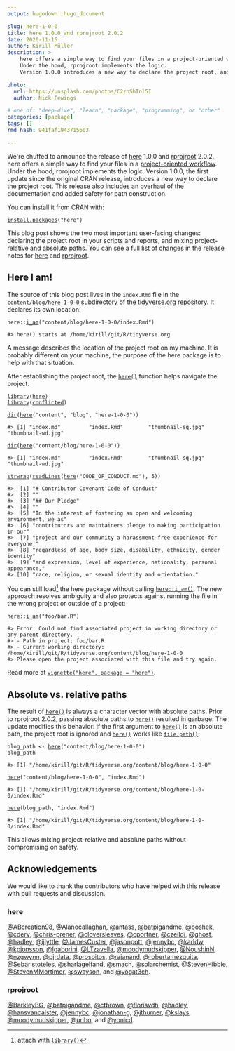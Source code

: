 ```yaml
---
output: hugodown::hugo_document

slug: here-1-0-0
title: here 1.0.0 and rprojroot 2.0.2
date: 2020-11-15
author: Kirill Müller
description: >
    here offers a simple way to find your files in a project-oriented workflow.
    Under the hood, rprojroot implements the logic.
    Version 1.0.0 introduces a new way to declare the project root, and brings a few other features.

photo:
  url: https://unsplash.com/photos/C2zhShTnl5I
  author: Nick Fewings

# one of: "deep-dive", "learn", "package", "programming", or "other"
categories: [package] 
tags: []
rmd_hash: 941faf1943715603

---
```


<!--
TODO:
* [x] Pick category and tags (see existing with `post_tags()`)
* [x] Find photo & update yaml metadata
* [x] Create `thumbnail-sq.jpg`; height and width should be equal
* [x] Create `thumbnail-wd.jpg`; width should be >5x height
* [x] `hugodown::use_tidy_thumbnail()`
* [ ] Add intro sentence
* [ ] `use_tidy_thanks()`
-->

We're chuffed to announce the release of [here](https://here.r-lib.org/) 1.0.0 and [rprojroot](https://rprojroot.r-lib.org/) 2.0.2. here offers a simple way to find your files in a [project-oriented workflow](https://rstats.wtf/project-oriented-workflow.html). Under the hood, rprojroot implements the logic. Version 1.0.0, the first update since the original CRAN release, introduces a new way to declare the project root. This release also includes an overhaul of the documentation and added safety for path construction.

You can install it from CRAN with:

<div class="highlight">

<pre class='chroma'><code class='language-r' data-lang='r'><span class='nf'><a href='https://rdrr.io/r/utils/install.packages.html'>install.packages</a></span><span class='o'>(</span><span class='s'>"here"</span><span class='o'>)</span>
</code></pre>

</div>

This blog post shows the two most important user-facing changes: declaring the project root in your scripts and reports, and mixing project-relative and absolute paths. You can see a full list of changes in the release notes for [here](https://here.r-lib.org/news/index.html) and [rprojroot](https://rprojroot.r-lib.org/news/index.html).

Here I am!
----------

The source of this blog post lives in the `index.Rmd` file in the `content/blog/here-1-0-0` subdirectory of the [tidyverse.org](https://github.com/tidyverse/tidyverse.org) repository. It declares its own location:

<div class="highlight">

<pre class='chroma'><code class='language-r' data-lang='r'><span class='nf'>here</span><span class='nf'>::</span><span class='nf'><a href='https://here.r-lib.org//reference/i_am.html'>i_am</a></span><span class='o'>(</span><span class='s'>"content/blog/here-1-0-0/index.Rmd"</span><span class='o'>)</span>

<span class='c'>#&gt; here() starts at /home/kirill/git/R/tidyverse.org</span>
</code></pre>

</div>

A message describes the location of the project root on my machine. It is probably different on your machine, the purpose of the here package is to help with that situation.

After establishing the project root, the [`here()`](https://here.r-lib.org//reference/here.html) function helps navigate the project.

<div class="highlight">

<pre class='chroma'><code class='language-r' data-lang='r'><span class='kr'><a href='https://rdrr.io/r/base/library.html'>library</a></span><span class='o'>(</span><span class='nv'><a href='https://here.r-lib.org/'>here</a></span><span class='o'>)</span>
<span class='kr'><a href='https://rdrr.io/r/base/library.html'>library</a></span><span class='o'>(</span><span class='nv'><a href='https://github.com/r-lib/conflicted'>conflicted</a></span><span class='o'>)</span>

<span class='nf'><a href='https://rdrr.io/r/base/list.files.html'>dir</a></span><span class='o'>(</span><span class='nf'><a href='https://here.r-lib.org//reference/here.html'>here</a></span><span class='o'>(</span><span class='s'>"content"</span>, <span class='s'>"blog"</span>, <span class='s'>"here-1-0-0"</span><span class='o'>)</span><span class='o'>)</span>

<span class='c'>#&gt; [1] "index.md"         "index.Rmd"        "thumbnail-sq.jpg" "thumbnail-wd.jpg"</span>

<span class='nf'><a href='https://rdrr.io/r/base/list.files.html'>dir</a></span><span class='o'>(</span><span class='nf'><a href='https://here.r-lib.org//reference/here.html'>here</a></span><span class='o'>(</span><span class='s'>"content/blog/here-1-0-0"</span><span class='o'>)</span><span class='o'>)</span>

<span class='c'>#&gt; [1] "index.md"         "index.Rmd"        "thumbnail-sq.jpg" "thumbnail-wd.jpg"</span>

<span class='nf'><a href='https://rdrr.io/r/base/strwrap.html'>strwrap</a></span><span class='o'>(</span><span class='nf'><a href='https://rdrr.io/r/base/readLines.html'>readLines</a></span><span class='o'>(</span><span class='nf'><a href='https://here.r-lib.org//reference/here.html'>here</a></span><span class='o'>(</span><span class='s'>"CODE_OF_CONDUCT.md"</span><span class='o'>)</span>, <span class='m'>5</span><span class='o'>)</span><span class='o'>)</span>

<span class='c'>#&gt;  [1] "# Contributor Covenant Code of Conduct"                                </span>
<span class='c'>#&gt;  [2] ""                                                                      </span>
<span class='c'>#&gt;  [3] "## Our Pledge"                                                         </span>
<span class='c'>#&gt;  [4] ""                                                                      </span>
<span class='c'>#&gt;  [5] "In the interest of fostering an open and welcoming environment, we as" </span>
<span class='c'>#&gt;  [6] "contributors and maintainers pledge to making participation in our"    </span>
<span class='c'>#&gt;  [7] "project and our community a harassment-free experience for everyone,"  </span>
<span class='c'>#&gt;  [8] "regardless of age, body size, disability, ethnicity, gender identity"  </span>
<span class='c'>#&gt;  [9] "and expression, level of experience, nationality, personal appearance,"</span>
<span class='c'>#&gt; [10] "race, religion, or sexual identity and orientation."</span>
</code></pre>

</div>

You can still load[^1] the here package without calling [`here::i_am()`](https://here.r-lib.org//reference/i_am.html). The new approach resolves ambiguity and also protects against running the file in the wrong project or outside of a project:

<div class="highlight">

<pre class='chroma'><code class='language-r' data-lang='r'><span class='nf'>here</span><span class='nf'>::</span><span class='nf'><a href='https://here.r-lib.org//reference/i_am.html'>i_am</a></span><span class='o'>(</span><span class='s'>"foo/bar.R"</span><span class='o'>)</span>

<span class='c'>#&gt; Error: Could not find associated project in working directory or any parent directory.</span>
<span class='c'>#&gt; - Path in project: foo/bar.R</span>
<span class='c'>#&gt; - Current working directory: /home/kirill/git/R/tidyverse.org/content/blog/here-1-0-0</span>
<span class='c'>#&gt; Please open the project associated with this file and try again.</span>
</code></pre>

</div>

Read more at [`vignette("here", package = "here")`](https://here.r-lib.org/articles/here.html).

Absolute vs. relative paths
---------------------------

The result of [`here()`](https://here.r-lib.org//reference/here.html) is always a character vector with absolute paths. Prior to rprojroot 2.0.2, passing absolute paths to [`here()`](https://here.r-lib.org//reference/here.html) resulted in garbage. The update modifies this behavior: if the first argument to [`here()`](https://here.r-lib.org//reference/here.html) is an absolute path, the project root is ignored and [`here()`](https://here.r-lib.org//reference/here.html) works like [`file.path()`](https://rdrr.io/r/base/file.path.html):

<div class="highlight">

<pre class='chroma'><code class='language-r' data-lang='r'><span class='nv'>blog_path</span> <span class='o'>&lt;-</span> <span class='nf'><a href='https://here.r-lib.org//reference/here.html'>here</a></span><span class='o'>(</span><span class='s'>"content/blog/here-1-0-0"</span><span class='o'>)</span>
<span class='nv'>blog_path</span>

<span class='c'>#&gt; [1] "/home/kirill/git/R/tidyverse.org/content/blog/here-1-0-0"</span>

<span class='nf'><a href='https://here.r-lib.org//reference/here.html'>here</a></span><span class='o'>(</span><span class='s'>"content/blog/here-1-0-0"</span>, <span class='s'>"index.Rmd"</span><span class='o'>)</span>

<span class='c'>#&gt; [1] "/home/kirill/git/R/tidyverse.org/content/blog/here-1-0-0/index.Rmd"</span>

<span class='nf'><a href='https://here.r-lib.org//reference/here.html'>here</a></span><span class='o'>(</span><span class='nv'>blog_path</span>, <span class='s'>"index.Rmd"</span><span class='o'>)</span>

<span class='c'>#&gt; [1] "/home/kirill/git/R/tidyverse.org/content/blog/here-1-0-0/index.Rmd"</span>
</code></pre>

</div>

This allows mixing project-relative and absolute paths without compromising on safety.

Acknowledgements
----------------

We would like to thank the contributors who have helped with this release with pull requests and discussion.

### here

[@ABcreation98](https://github.com/ABcreation98), [@Alanocallaghan](https://github.com/Alanocallaghan), [@antass](https://github.com/antass), [@batpigandme](https://github.com/batpigandme), [@boshek](https://github.com/boshek), [@cderv](https://github.com/cderv), [@chris-prener](https://github.com/chris-prener), [@cloversleaves](https://github.com/cloversleaves), [@cportner](https://github.com/cportner), [@czeildi](https://github.com/czeildi), [@ghost](https://github.com/ghost), [@hadley](https://github.com/hadley), [@ijlyttle](https://github.com/ijlyttle), [@JamesCuster](https://github.com/JamesCuster), [@jasonpott](https://github.com/jasonpott), [@jennybc](https://github.com/jennybc), [@karldw](https://github.com/karldw), [@kpjonsson](https://github.com/kpjonsson), [@lgaborini](https://github.com/lgaborini), [@LTzavella](https://github.com/LTzavella), [@moodymudskipper](https://github.com/moodymudskipper), [@NoushinN](https://github.com/NoushinN), [@nzgwynn](https://github.com/nzgwynn), [@pjrdata](https://github.com/pjrdata), [@prosoitos](https://github.com/prosoitos), [@rajanand](https://github.com/rajanand), [@robertamezquita](https://github.com/robertamezquita), [@Sebaristoteles](https://github.com/Sebaristoteles), [@sharlagelfand](https://github.com/sharlagelfand), [@smach](https://github.com/smach), [@solarchemist](https://github.com/solarchemist), [@StevenHibble](https://github.com/StevenHibble), [@StevenMMortimer](https://github.com/StevenMMortimer), [@swayson](https://github.com/swayson), and [@yogat3ch](https://github.com/yogat3ch).

### rprojroot

[@BarkleyBG](https://github.com/BarkleyBG), [@batpigandme](https://github.com/batpigandme), [@ctbrown](https://github.com/ctbrown), [@florisvdh](https://github.com/florisvdh), [@hadley](https://github.com/hadley), [@hansvancalster](https://github.com/hansvancalster), [@jennybc](https://github.com/jennybc), [@jonathan-g](https://github.com/jonathan-g), [@jthurner](https://github.com/jthurner), [@kslays](https://github.com/kslays), [@moodymudskipper](https://github.com/moodymudskipper), [@uribo](https://github.com/uribo), and [@yonicd](https://github.com/yonicd).

[^1]: attach with [`library()`](https://rdrr.io/r/base/library.html)

